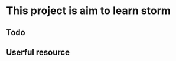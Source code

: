 This project is aim to learn storm
==================================


## Todo



## Userful resource

[storm]: https://github.com/nathanmarz/storm
[storm-deplooy]: https://github.com/nathanmarz/storm-deploy

